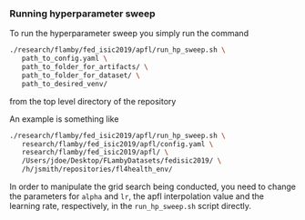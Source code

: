 ### Running hyperparameter sweep

To run the hyperparameter sweep you simply run the command

```bash
./research/flamby/fed_isic2019/apfl/run_hp_sweep.sh \
   path_to_config.yaml \
   path_to_folder_for_artifacts/ \
   path_to_folder_for_dataset/ \
   path_to_desired_venv/
```

from the top level directory of the repository

An example is something like
``` bash
./research/flamby/fed_isic2019/apfl/run_hp_sweep.sh \
   research/flamby/fed_isic2019/apfl/config.yaml \
   research/flamby/fed_isic2019/apfl/ \
   /Users/jdoe/Desktop/FLambyDatasets/fedisic2019/ \
   /h/jsmith/repositories/fl4health_env/
```

In order to manipulate the grid search being conducted, you need to change the parameters for `alpha` and `lr`, the apfl interpolation value and the learning rate, respectively, in the `run_hp_sweep.sh` script directly.
